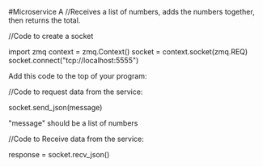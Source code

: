 #Microservice A
//Receives a list of numbers, adds the numbers together, then returns the total.

//Code to create a socket

import zmq
context = zmq.Context()
socket = context.socket(zmq.REQ)
socket.connect("tcp://localhost:5555")

Add this code to the top of your program:


//Code to request data from the service:

socket.send_json(message)

"message" should be a list of numbers


//Code to Receive data from the service:

response = socket.recv_json()
